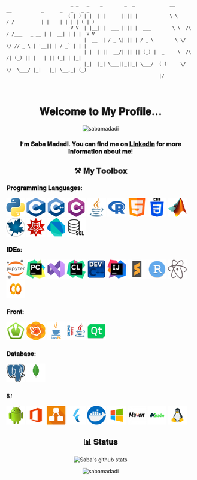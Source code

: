 ``````
                                                     
                        _ _   _    _        _  _             __          __           _      _   _   _ _ 
                       ( | ) | |  | |      | || |            \ \        / /          | |    | | | | ( | )
                        V V  | |__| |  ___ | || |  ___        \ \  /\  / /___   _ __ | |  __| | | |  V V 
                             |  __  | / _ \| || | / _ \        \ \/  \/ // _ \ | '__|| | / _` | | |      
                             | |  | ||  __/| || || (_) |  _     \  /\  /| (_) || |   | || (_| | |_|      
                             |_|  |_| \___||_||_| \___/  ( )     \/  \/  \___/ |_|   |_| \__,_| (_)      
                                                         |/                                              
                                                                             
                       
``````     
<h1 align="center" title="Happy to see you here :)"> 𝐖𝐞𝐥𝐜𝐨𝐦𝐞 𝐭𝐨 𝐌𝐲 𝐏𝐫𝐨𝐟𝐢𝐥𝐞... </h1>
<p align="center"> <img src="https://komarev.com/ghpvc/?username=sabamadadi&label=Profile%20views&color=0e75b6&style=flat" alt="sabamadadi" /> </p>
<h3 align="center">𝐈’𝐦 𝐒𝐚𝐛𝐚 𝐌𝐚𝐝𝐚𝐝𝐢. 𝐘𝐨𝐮 𝐜𝐚𝐧 𝐟𝐢𝐧𝐝 𝐦𝐞 𝐨𝐧 <a href="https://www.linkedin.com/in/sabamadadi" target="_blank">𝐋𝐢𝐧𝐤𝐞𝐝𝐈𝐧</a> 𝐟𝐨𝐫 𝐦𝐨𝐫𝐞 𝐢𝐧𝐟𝐨𝐫𝐦𝐚𝐭𝐢𝐨𝐧 𝐚𝐛𝐨𝐮𝐭 𝐦𝐞! </h3>


<h2 align="center" title=""> ⚒️ 𝐌𝐲 𝐓𝐨𝐨𝐥𝐛𝐨𝐱 </h2>
<h3 align="left" title=""> 𝐏𝐫𝐨𝐠𝐫𝐚𝐦𝐦𝐢𝐧𝐠 𝐋𝐚𝐧𝐠𝐮𝐚𝐠𝐞𝐬: </h3>

<a> <img src="Icons/Python.png" alt="blender" width="50" height="50"/> </a> <a target="_blank" rel="noreferrer"> <img src="Icons/C (PL).png" alt="blender" width="50" height="50"/> </a>  <a> <img src="Icons/C++.png" alt="blender" width="50" height="50"/> </a> <a> <img src="Icons/Csharp.png" alt="blender" width="50" height="50"/> </a> <a> <img src="Icons/Java.png" alt="blender" width="50" height="50"/> </a> <a> <img src="Icons/R.png" alt="blender" width="50" height="50"/> </a> <a> <img src="Icons/Html.png" alt="blender" width="50" height="50"/> </a> <a > <img src="Icons/CSS.png" alt="blender" width="50" height="50"/> </a> <a> <img src="Icons/Matlab.png" alt="blender" width="50" height="50"/> </a> <a> <img src="Icons/Maple.png" alt="blender" width="50" height="50"/> </a> <a> <img src="Icons/WM.webp" alt="blender" width="50" height="50"/> </a> <a> <img src="Icons/Dart.png" alt="blender" width="50" height="50"/> </a> <a> <img src="Icons/SQL.png" alt="blender" width="50" height="50"/> </a>

<h3 align="left" title=""> 𝐈𝐃𝐄𝐬: </h3>
<p align="left"> <a> <img src="Icons/Jupyter.png" alt="blender" width="50" height="50"/> </a>  <a> <img src="Icons/PyCharm.png" alt="blender" width="50" height="50"/> </a> <a> <img src="Icons/VS.png" alt="blender" width="50" height="50"/> </a>  <a> <img src="Icons/CLion.png" alt="blender" width="50" height="50"/> </a> <a> <img src="Icons/DEV.png" alt="blender" width="50" height="50"/> </a> <a> <img src="Icons/IJ.png" alt="blender" width="50" height="50"/> </a> <a> <img src="Icons/Sublime Text.png" alt="blender" width="50" height="50"/> </a> <a> <img src="Icons/Rstudio.png" alt="blender" width="50" height="50"/> </a> <a> <img src="Icons/Atom.png" alt="blender" width="50" height="50"/> </a> <a> <img src="Icons/Colab.png" alt="blender" width="50" height="50"/> </a>

<h3 align="left" title=""> 𝐅𝐫𝐨𝐧𝐭: </h3>
<p align="left"> <a> <img src="Icons/SFML.png" alt="blender" width="50" height="50"/> </a> <a> <img src="Icons/Scene Builder.webp" alt="blender" width="50" height="50"/> </a> <a> <img src="Icons/JavaFX.png" alt="blender" width="50" height="50"/> </a> <a> <img src="Icons/Swing.png" alt="blender" width="50" height="50"/> </a> <a> <img src="Icons/QT.png" alt="blender" width="50" height="50"/> </a> </details>

<h3 align="left" title=""> 𝐃𝐚𝐭𝐚𝐛𝐚𝐬𝐞: </h3>
<p align="left"> <a> <img src="Icons/pgAdmin.png" alt="blender" width="50" height="50"/> </a> <a> <img src="Icons/Mongo.png" alt="blender" width="50" height="50"/> </a>
  
<h3 align="left" title=""> &: </h3>
<p align="left"> <a> <img src="Icons/Android.png" alt="blender" width="50" height="50"/> </a> <a> <img src="Icons/Office.png" alt="blender" width="50" height="50"/> </a> <a> <img src="Icons/Diagrams.png" alt="blender" width="50" height="50"/> </a>  <a> <img src="Icons/Flutter.png" alt="blender" width="50" height="50"/> </a>  <a> <img src="Icons/Docker.png" alt="blender" width="50" height="50"/> </a>   <a> <img src="Icons/Windows.png" alt="blender" width="50" height="50"/> </a>  <a> <img src="Icons/Maven.jpg" alt="blender" width="50" height="50"/> </a>  <a> <img src="Icons/Gradle.png" alt="blender" width="50" height="50"/> </a>  <a> <img src="Icons/Linux.png" alt="blender" width="50" height="50"/> </a></details>









<h2 align="center" > 📊 𝐒𝐭𝐚𝐭𝐮𝐬 </h2>

<p align="center"><img src="https://github-readme-stats.vercel.app/api?username=sabamadadi&show_icons=true&theme=tokyonight" alt="Saba's github stats">
</p>

    
<p align="center"><img src="https://github-readme-streak-stats.herokuapp.com/?user=sabamadadi&" alt="sabamadadi" /></p>
